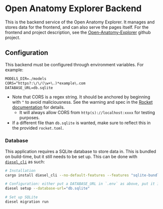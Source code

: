 # Open Anatomy Explorer Backend

This is the backend service of the Open Anatomy Explorer. It manages and stores data for the
frontend, and can also serve the pages itself. For the frontend and project description, see the [Open-Anatomy-Explorer](https://github.com/stisol/Open-Anatomy-Explorer) github project.

## Configuration

This backend must be configured through environment variables. For example:

```txt
MODELS_DIR=./models
CORS=^https?:\/\/(\w+\.)*example\.com
DATABASE_URL=db.sqlite
```

- Note that CORS is a regex string. It should be anchored by beginning with `^` to avoid
  maliciousness. See the warning and spec in the
  [Rocket documentation](https://docs.rs/rocket_cors/*/rocket_cors/type.AllowedOrigins.html) for
  details.
  - It will always allow CORS from `http(s)://localhost:xxxx` for testing purposes.
- If a different file than `db.sqlite` is wanted, make sure to reflect this in the provided
  `rocket.toml`.

### Database

This application requires a SQLite database to store data in. This is bundled on build-time, but it
still needs to be set up. This can be done with [`diesel_cli`](https://diesel.rs/) as such:

```sh
# Installation
cargo install diesel_cli --no-default-features --features "sqlite-bundled"

# Configuration: either put a DATABASE_URL in `.env` as above, put it in an environment variable, or
diesel setup --database-url="db.sqlite"

# Set up SQLite
diesel migration run
```
